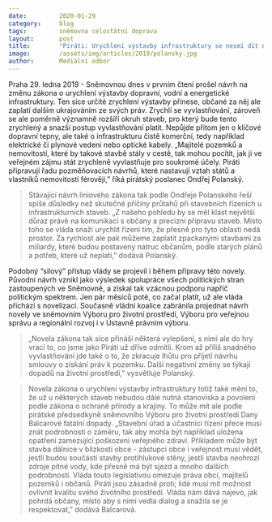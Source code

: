 ```yaml
---
date:         2020-01-29
category:     blog
tags:         sněmovna celostátní doprava
layout:       post
title:        "Piráti: Urychlení výstavby infrastruktury se nesmí dít na úkor občanských práv"
image:        /assets/img/articles/2019/polansky.jpg
author:       Mediální odbor
---
```





Praha 29. ledna 2019 - Sněmovnou dnes v prvním čtení prošel návrh na změnu zákona o urychlení výstavby dopravní, vodní a energetické infrastruktury. Ten sice určité zrychlení výstavby přinese, občané za něj ale zaplatí dalším ukrajováním ze svých práv. Zrychlí se vyvlastňování, zároveň se ale poměrně významně rozšíří okruh staveb, pro který bude tento zrychlený a snazší postup vyvlastňování platit. Nepůjde přitom jen o klíčové dopravní tepny, ale také o infrastrukturu čistě komerční, tedy například elektrické či plynové vedení nebo optické kabely. „Majitelé pozemků a nemovitostí, které by takové stavbě stály v cestě, tak mohou pocítit, jak ji ve veřejném zájmu stát zrychleně vyvlastňuje pro soukromé účely. Piráti připravují řadu pozměňovacích návrhů, které nastavují vztah států a vlastníků nemovitostí férověji,” říká pirátský poslanec Ondřej Polanský.


> Stávající návrh liniového zákona tak podle Ondřeje Polanského řeší spíše důsledky než skutečné příčiny průtahů při stavebních řízeních u infrastrukturních staveb. „Z našeho pohledu by se měl klást největší důraz právě na komunikaci s občany a precizní přípravu staveb. Místo toho se vláda snaží urychlit řízení tím, že přesně pro tyto oblasti nedá prostor. Za rychlost ale pak můžeme zaplatit zpackanými stavbami za miliardy, které budou postaveny natruc občanům, podle starých plánů a potřeb, které už neplatí,” dodává Polanský.


Podobný “silový” přístup vlády se projevil i během přípravy této novely. Původní návrh vznikl jako výsledek spolupráce všech politických stran zastoupených ve Sněmovně, a získal tak vzácnou podporu napříč politickým spektrem. Jen pár měsíců poté, co začal platit, už ale vláda přichází s novelizací. Současně vládní koalice zabránila projednat návrh novely ve sněmovním Výboru pro životní prostředí, Výboru pro veřejnou správu a regionální rozvoj i v Ústavně právním výboru.


> „Novela zákona tak sice přináší některá vylepšení, s nimi ale do hry vrací to, co jsme jako Piráti už dříve odmítli. Krom až příliš snadného vyvlastňování jde také o to, že zkracuje lhůtu pro přijetí návrhu smlouvy o získání práv k pozemku. Další negativní změny se týkají dopadů na životní prostředí,” vysvětluje Polanský. 


> Novela zákona o urychlení výstavby infrastruktury totiž také mění to, že už u některých staveb nebudou dále nutná stanoviska a povolení podle zákona o ochraně přírody a krajiny. To může mít ale podle pirátské předsedkyně sněmovního Výboru pro životní prostředí Dany Balcarové fatální dopady. „Stavební úřad a účastníci řízení přece musí znát podrobnosti o záměru, tak aby mohla být například uložena opatření zamezující poškození veřejného zdraví. Příkladem může být stavba dálnice v blízkosti obce - zástupci obce i veřejnost musí vědět, jestli budou součástí stavby protihlukové stěny, jestli stavba neohrozí zdroje pitné vody, kde přesně má být sjezd a mnoho dalších podrobností. Vláda touto legislativou omezuje práva obcí, majitelů pozemků i občanů. Piráti jsou zásadně proti; lidé musí mít možnost ovlivnit kvalitu svého životního prostředí. Vláda nám dává najevo, jak pohrdá občany, místo aby s nimi vedla dialog a snažila se je respektovat,” dodává Balcarová.

